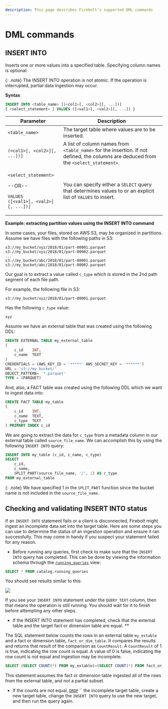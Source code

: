 ```yaml
---
description: This page describes Firebolt's supported DML commands
---
```


# DML commands

## INSERT INTO

Inserts one or more values into a specified table. Specifying column names is optional.

{: .note}
The INSERT INTO operation is not atomic. If the operation is interrupted, partial data ingestion may occur.

**Syntax**

```sql
INSERT INTO <table_name> [(<col1>[, <col2>][, ...])]
{ <select_statement> | VALUES ([<val1>[, <val2>][, ...]) }
```

| Parameter                                                                                                                | Description                                                                                                                          |
| ------------------------------------------------------------------------------------------------------------------------ | ------------------------------------------------------------------------------------------------------------------------------------ |
| `<table_name>`                                                                                                           | The target table where values are to be inserted.                                                                                    |
| `(<col1>[, <col2>][, ...])]`                                                                                             | A list of column names from `<table_name>` for the insertion. If not defined, the columns are deduced from the `<select_statement>`. |
| <p><code>&#x3C;select_statement></code></p><p>--OR--</p><p><code>VALUES ([&#x3C;val1>[, &#x3C;val2>][, ...])]</code></p> | You can specify either a `SELECT` query that determines values to or an explicit list of `VALUES` to insert.                         |

**Example: extracting partition values using the INSERT INTO command**

In some cases, your files, stored on AWS S3, may be organized in partitions. Assume we have files with the following paths in S3:

```
s3://my_bucket/xyz/2018/01/part-00001.parquet
s3://my_bucket/xyz/2018/01/part-00002.parquet
...
s3://my_bucket/abc/2018/01/part-00001.parquet
s3://my_bucket/abc/2018/01/part-00002.parquet
```

Our goal is to extract a value called `c_type` which is stored in the 2nd path segment of each file path.

For example, the following file in S3:

```
s3://my_bucket/xyz/2018/01/part-00001.parquet
```

Has the following `c_type` value:

```
xyz
```

Assume we have an external table that was created using the following DDL:

```sql
CREATE EXTERNAL TABLE my_external_table
(
    c_id    INT,
    c_name  TEXT
)
CREDENTIALS = (AWS_KEY_ID = '*****' AWS_SECRET_KEY = '******')
URL = 's3://my_bucket/'
OBJECT_PATTERN= '*.parquet'
TYPE = (PARQUET)
```

And, also, a FACT table was created using the following DDL which we want to ingest data into:

```sql
CREATE FACT TABLE my_table
(
    c_id    INT,
    c_name  TEXT,
    c_type  TEXT
) PRIMARY INDEX c_id
```

We are going to extract the data for `c_type` from a metadata column in our external table called `source_file_name`. We can accomplish this by using the following `INSERT INTO` query:

```sql
INSERT INTO my_table (c_id, c_name, c_type)
SELECT
    c_id,
    c_name,
    SPLIT_PART(source_file_name, '/', 1) AS c_type
FROM my_external_table
```

{: .note}
We have specified 1 in the `SPLIT_PART` function since the bucket name is not included in the `source_file_name.`

## **Checking and validating INSERT INTO status**

If an `INSERT INTO` statement fails or a client is disconnected, Firebolt might ingest an incomplete data set into the target table. Here are some steps you can use to determine the status of an ingestion operation and ensure it ran successfully. This may come in handy if you suspect your statement failed for any reason.

* Before running any queries, first check to make sure that the `INSERT INTO` query has completed. This can be done by viewing the information schema through the [`running_queries`](../../general-reference/information-schema/running-queries.md) view:

```sql
SELECT * FROM catalog.running_queries
```

You should see results similar to this:

![](../../.gitbook/assets/running\_queries.png)

If you see your `INSERT INTO` statement under the `QUERY_TEXT` column, then that means the operation is still running. You should wait for it to finish before attempting any other steps.

* If the INSERT INTO statement has completed, check that the external table and the target fact or dimension table are equal. _\*\*_

The SQL statement below counts the rows in an external table `my_extable` and a fact or dimension table, `fact_or_dim_table`. It compares the results and returns that result of the comparison as `CountResult`. A `CountResult` of 1 is true, indicating the row count is equal. A value of 0 is false, indicating the row count is not equal and ingestion may be incomplete.

```sql
SELECT (SELECT COUNT(*) FROM my_extable)=(SELECT COUNT(*) FROM fact_or_dim_table) AS CountResult;
```

This statement assumes the fact or dimension table ingested all of the rows from the external table, and not a partial subset.

* If the counts are not equal, [`DROP`](https://docs.firebolt.io/sql-reference/commands/ddl-commands#drop) `` the incomplete target table, create a new target table, change the `INSERT INTO` query to use the new target, and then run the query again.
